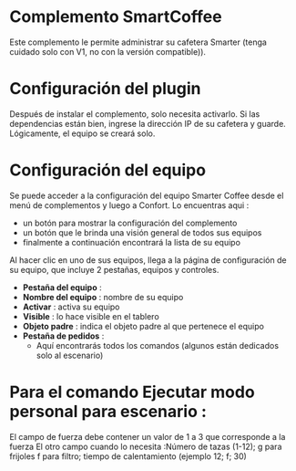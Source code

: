 # Complemento SmartCoffee

Este complemento le permite administrar su cafetera Smarter (tenga cuidado solo con V1, no con la versión compatible)).

# Configuración del plugin 

Después de instalar el complemento, solo necesita activarlo. Si las dependencias están bien, ingrese la dirección IP de su cafetera y guarde. Lógicamente, el equipo se creará solo.

# Configuración del equipo

Se puede acceder a la configuración del equipo Smarter Coffee desde el menú de complementos y luego a Confort. Lo encuentras aqui :

-   un botón para mostrar la configuración del complemento
-   un botón que le brinda una visión general de todos sus equipos
-   finalmente a continuación encontrará la lista de su equipo

Al hacer clic en uno de sus equipos, llega a la página de configuración de su equipo, que incluye 2 pestañas, equipos y controles.

-   **Pestaña del equipo** :
-   **Nombre del equipo** : nombre de su equipo
-   **Activar** : activa su equipo
-   **Visible** : lo hace visible en el tablero
-   **Objeto padre** : indica el objeto padre al que pertenece el equipo
-   **Pestaña de pedidos** :
    -  Aquí encontrarás todos los comandos (algunos están dedicados solo al escenario)

#  Para el comando Ejecutar modo personal para escenario :

El campo de fuerza debe contener un valor de 1 a 3 que corresponde a la fuerza El otro campo cuando lo necesita  :Número de tazas (1-12); g para frijoles f para filtro; tiempo de calentamiento (ejemplo 12; f; 30)

